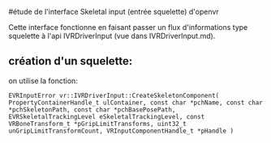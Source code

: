 #étude de l'interface Skeletal input (entrée squelette) d'openvr

Cette interface fonctionne en faisant passer un flux d'informations type squelette à l'api IVRDriverInput (vue dans IVRDriverInput.md).

## création d'un squelette:
on utilise la fonction:

`EVRInputError vr::IVRDriverInput::CreateSkeletonComponent( PropertyContainerHandle_t ulContainer, const char *pchName, const char *pchSkeletonPath, const char *pchBasePosePath, EVRSkeletalTrackingLevel eSkeletalTrackingLevel, const VRBoneTransform_t *pGripLimitTransforms, uint32_t unGripLimitTransformCount, VRInputComponentHandle_t *pHandle )`

